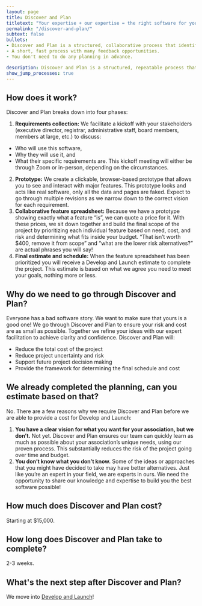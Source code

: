 ```yaml
---
layout: page
title: Discover and Plan
titletext: "Your expertise + our expertise = the right software for your association"
permalink: "/discover-and-plan/"
subtext: false
bullets:
- Discover and Plan is a structured, collaborative process that identifies, prioritizes, and budgets software requirements.
- A short, fast process with many feedback opportunities.
- You don't need to do any planning in advance.

description: Discover and Plan is a structured, repeatable process that identifies, prioritizes, and costs out custom software requirements.
show_jump_processes: true
---
```


## How does it work?

Discover and Plan breaks down into four phases:

1. **Requirements collection:** We facilitate a kickoff with your stakeholders (executive director, registrar, administrative staff, board members, members at large, etc.) to discuss:
  * Who will use this software,
  * Why they will use it, and
  * What their specific requirements are.
  This kickoff meeting will either be through Zoom or in-person, depending on the circumstances.
2. **Prototype:** We create a clickable, browser-based prototype that allows you to see and interact with major features. This prototype looks and acts like real software, only all the data and pages are faked. Expect to go through multiple revisions as we narrow down to the correct vision for each requirement.
3. **Collaborative feature spreadsheet:** Because we have a prototype showing exactly what a feature “is”, we can quote a price for it. With these prices, we sit down together and build the final scope of the project by prioritizing each individual feature based on need, cost, and risk and determining what fits inside your budget. “That isn’t worth $400, remove it from scope” and “what are the lower risk alternatives?” are actual phrases you will say!
4. **Final estimate and schedule:** When the feature spreadsheet has been prioritized you will receive a Develop and Launch estimate to complete the project. This estimate is based on what we agree you need to meet your goals, nothing more or less.

## Why do we need to go through Discover and Plan?

Everyone has a bad software story. We want to make sure that yours is a good one! We go through Discover and Plan to ensure your risk and cost are as small as possible. Together we refine your ideas with our expert facilitation to achieve clarity and confidence. Discover and Plan will:

* Reduce the total cost of the project
* Reduce project uncertainty and risk
* Support future project decision making
* Provide the framework for determining the final schedule and cost

## We already completed the planning, can you estimate based on that?

No. There are a few reasons why we require Discover and Plan before we are able to provide a cost for Develop and Launch:

1. **You have a clear vision for what you want for your association, but we don’t.** Not yet. Discover and Plan ensures our team can quickly learn as much as possible about your association’s unique needs, using our proven process. This substantially reduces the risk of the project going over time and budget.
2. **You don’t know what you don’t know.** Some of the ideas or approaches that you might have decided to take may have better alternatives. Just like you’re an expert in your field, we are experts in ours. We need the opportunity to share our knowledge and expertise to build you the best software possible!

## How much does Discover and Plan cost?

Starting at $15,000.

## How long does Discover and Plan take to complete?

2-3 weeks.

## What's the next step after Discover and Plan?

We move into [Develop and Launch](/develop-and-launch/)!
